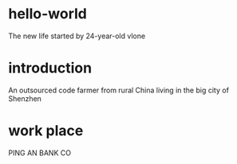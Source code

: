 # hello-world
The new life started by 24-year-old vlone

# introduction
An outsourced code farmer from rural China living in the big city of Shenzhen

# work place
PING AN BANK CO
